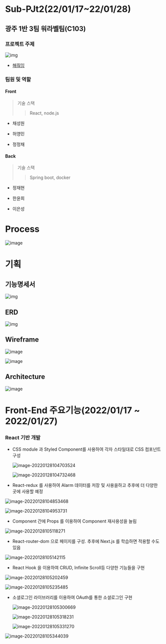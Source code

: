 # Sub-PJt2(22/01/17~22/01/28)

## 광주 1반 3팀 워라벨팀(C103)

### 프로젝트 주제

![img](https://lh4.googleusercontent.com/oPums7AlHUAoK6ajOFOygc62xgh6lRZrGzsUsoixM0djSyu6Mo_fcWgYrVSYKzf6wcozV321rSlhQkBHPVjxWuGwuOEWBAi7sjlDdhszng2PubQYSITbpp_vfRpR4UgYii6JSNIYqJRw)

- [해줘잉](https://www.notion.so/a77c5dd7219144b88b7a64f43b3a7d18)



### 팀원 및 역할

#### Front 

> 기술 스택
>
> > React, node.js

- 채성원

- 허영민

- 정정채

#### Back 

> 기술 스택
>
> > Spring boot, docker

- 정재현

- 한윤희
- 이은성

# Process

![image](/uploads/1bca25d088e1606376695e2084a14fad/image.png)



# 기획

## 기능명세서

![img](https://lh4.googleusercontent.com/IJMfBvVNtFc4NIT6XInFkoKHasa817vRWIWxKaQGN9_W-i2yCZUMqg0kuQ3DdnYwzYPfvZBAiwNtdmJhvD3s500nGRmrGQ1wqYmmU6vOINn8nPgIUBgrf6PvAfZk2W7s6ZJuHQvPla0a)



## ERD

![img](https://lh5.googleusercontent.com/qEL0yH0_9cWDbe9f3x2pYBrrrbWWN8Fyn8EpMYTGyaEbOJWcL4el59ci758fhm-UIlJLrwxs38dSceF8H_TuNYQ2AkljL3f_7Q_tI1djsNDBBlqCmjwTI3O2zP3HHQVRs9cXn3YbQ7OZ)



## Wireframe

![image](/uploads/65dd3f428b322ab9b8bde46fd8b99bf6/image.png)

![image](/uploads/ea8382e0aab73bc557056878b4c4b5a2/image.png)



## Architecture

![image](/uploads/fd41573ef5d016cef6d24ccadceb8bff/image.png)





# Front-End 주요기능(2022/01/17 ~ 2022/01/27)

### React 기반 개발

- CSS module 과 Styled Component를 사용하여 각자 스타일대로 CSS 컴포넌트 구성

  ![image-20220128104703524](./README.assets/image-20220128104703524.png)

  ![image-20220128104732468](./README.assets/image-20220128104732468.png)

  

- React-redux 를 사용하여 Alarm 데이터를 저장 및 사용을하고 추후에 더 다양한 곳에 사용할 예정

![image-20220128104853468](./README.assets/image-20220128104853468.png)

![image-20220128104953731](./README.assets/image-20220128104953731.png)



- Component 간에 Props 를 이용하여 Component 재사용성을 늘림

![image-20220128105118271](./README.assets/image-20220128105118271.png)

- React-router-dom 으로 페이지를 구성. 추후에 Next.js 를 학습하면 적용할 수도 있음

![image-20220128105142115](./README.assets/image-20220128105142115.png)

- React Hook 을 이용하여 CRUD, Infinite Scroll등 다양한 기능들을 구현

![image-20220128105202459](./README.assets/image-20220128105202459.png)

![image-20220128105235485](./README.assets/image-20220128105235485.png)

- 소셜로그인 라이브러리를 이용하여 OAuth를 통한 소셜로그인 구현

  ![image-20220128105300669](./README.assets/image-20220128105300669.png)

  ![image-20220128105318231](./README.assets/image-20220128105318231.png)

  ![image-20220128105331270](./README.assets/image-20220128105331270.png)

![image-20220128105344039](./README.assets/image-20220128105344039.png)



